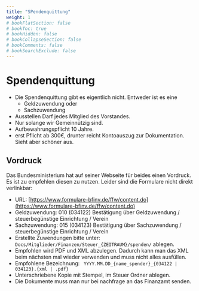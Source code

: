 ```yaml
---
title: "SPendenquittung"
weight: 1
# bookFlatSection: false
# bookToc: true
# bookHidden: false
# bookCollapseSection: false
# bookComments: false
# bookSearchExclude: false
---
```


# Spendenquittung

- Die Spendenquittung gibt es eigentlich nicht. Entweder ist es eine
  - Geldzuwendung oder
  - Sachzuwendung
- Ausstellen Darf jedes Mitglied des Vorstandes.
- Nur solange wir Gemeinnützig sind.
- Aufbewahrungspflicht 10 Jahre.
- erst Pflicht ab 300€, drunter reicht Kontoauszug zur Dokumentation. Sieht aber schöner aus.

## Vordruck

Das Bundesministerium hat auf seiner Webseite für beides einen Vordruck. Es ist zu empfehlen diesen zu nutzen. Leider sind die Formulare nicht direkt verlinkbar:
-  URL: [https://www.formulare-bfinv.de/ffw/content.do](https://www.formulare-bfinv.de/ffw/content.do)
- Geldzuwendung: 010 (034122) Bestätigung über Geldzuwendung / steuerbegünstige Einrichtung / Verein
- Sachzuwendung: 015 (034123) Bestätigung über Sachzuwendung / steuerbegünstige Einrichtung / Verein
- Erstellte Zuwendungen bitte unter: `Docs/Mitglieder/Finanzen/Steuer_{ZEITRAUM}/spenden/` ablegen.
- Empfohlen wird PDF und XML abzulegen. Dadurch kann man das XML beim nächsten mal wieder verwenden und muss nicht alles ausfüllen.
- Empfohlene Bezeichnung: ` YYYY.MM.DD_{name_spender}_{034122 | 034123}.{xml | .pdf}`
- Unterschriebene Kopie mit Stempel, im Steuer Ordner ablegen.
- Die Dokumente muss man nur bei nachfrage an das Finanzamt senden.
